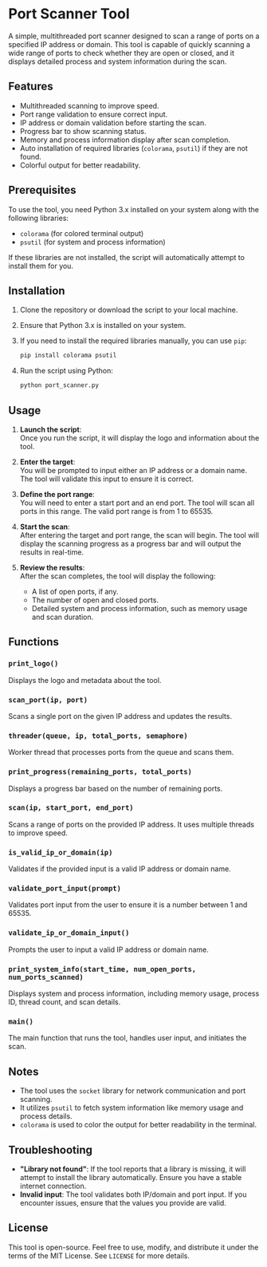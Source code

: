 # Port Scanner Tool

A simple, multithreaded port scanner designed to scan a range of ports on a specified IP address or domain. This tool is capable of quickly scanning a wide range of ports to check whether they are open or closed, and it displays detailed process and system information during the scan.

## Features
- Multithreaded scanning to improve speed.
- Port range validation to ensure correct input.
- IP address or domain validation before starting the scan.
- Progress bar to show scanning status.
- Memory and process information display after scan completion.
- Auto installation of required libraries (`colorama`, `psutil`) if they are not found.
- Colorful output for better readability.

## Prerequisites

To use the tool, you need Python 3.x installed on your system along with the following libraries:

- `colorama` (for colored terminal output)
- `psutil` (for system and process information)

If these libraries are not installed, the script will automatically attempt to install them for you.

## Installation

1. Clone the repository or download the script to your local machine.

2. Ensure that Python 3.x is installed on your system.

3. If you need to install the required libraries manually, you can use `pip`:

   ```bash
   pip install colorama psutil
   ```

4. Run the script using Python:

   ```bash
   python port_scanner.py
   ```

## Usage

1. **Launch the script**:  
   Once you run the script, it will display the logo and information about the tool.

2. **Enter the target**:  
   You will be prompted to input either an IP address or a domain name. The tool will validate this input to ensure it is correct.

3. **Define the port range**:  
   You will need to enter a start port and an end port. The tool will scan all ports in this range. The valid port range is from 1 to 65535.

4. **Start the scan**:  
   After entering the target and port range, the scan will begin. The tool will display the scanning progress as a progress bar and will output the results in real-time.

5. **Review the results**:  
   After the scan completes, the tool will display the following:
   - A list of open ports, if any.
   - The number of open and closed ports.
   - Detailed system and process information, such as memory usage and scan duration.

## Functions

### `print_logo()`
Displays the logo and metadata about the tool.

### `scan_port(ip, port)`
Scans a single port on the given IP address and updates the results.

### `threader(queue, ip, total_ports, semaphore)`
Worker thread that processes ports from the queue and scans them.

### `print_progress(remaining_ports, total_ports)`
Displays a progress bar based on the number of remaining ports.

### `scan(ip, start_port, end_port)`
Scans a range of ports on the provided IP address. It uses multiple threads to improve speed.

### `is_valid_ip_or_domain(ip)`
Validates if the provided input is a valid IP address or domain name.

### `validate_port_input(prompt)`
Validates port input from the user to ensure it is a number between 1 and 65535.

### `validate_ip_or_domain_input()`
Prompts the user to input a valid IP address or domain name.

### `print_system_info(start_time, num_open_ports, num_ports_scanned)`
Displays system and process information, including memory usage, process ID, thread count, and scan details.

### `main()`
The main function that runs the tool, handles user input, and initiates the scan.

## Notes
- The tool uses the `socket` library for network communication and port scanning.
- It utilizes `psutil` to fetch system information like memory usage and process details.
- `colorama` is used to color the output for better readability in the terminal.

## Troubleshooting

- **"Library not found"**: If the tool reports that a library is missing, it will attempt to install the library automatically. Ensure you have a stable internet connection.
- **Invalid input**: The tool validates both IP/domain and port input. If you encounter issues, ensure that the values you provide are valid.

## License

This tool is open-source. Feel free to use, modify, and distribute it under the terms of the MIT License. See `LICENSE` for more details.